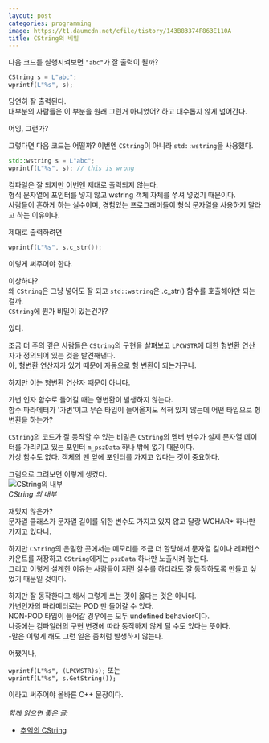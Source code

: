 ```yaml
---
layout: post
categories: programming
image: https://t1.daumcdn.net/cfile/tistory/143B83374F863E110A
title: CString의 비밀
---
```


다음 코드를 실행시켜보면 `"abc"`가 잘 출력이 될까?

```c++
CString s = L"abc";
wprintf(L"%s", s);
```

당연히 잘 출력된다.  
대부분의 사람들은 이 부분을 원래 그런거 아니었어? 하고 대수롭지 않게 넘어간다.

어잉, 그런가?

그렇다면 다음 코드는 어떨까? 이번엔 `CString`이 아니라 `std::wstring`을 사용했다.

```c++
std::wstring s = L"abc";
wprintf(L"%s", s); // this is wrong
```

컴파일은 잘 되지만 이번엔 제대로 출력되지 않는다.  
형식 문자열에 포인터를 넣지 않고 wstring 객체 자체를 쑤셔 넣었기 때문이다.  
사람들이 흔하게 하는 실수이며, 경험있는 프로그래머들이 형식 문자열을 사용하지 말라고 하는 이유이다.

제대로 출력하려면
```c++
wprintf(L"%s", s.c_str());
```

이렇게 써주어야 한다.

이상하다?  
왜 `CString`은 그냥 넣어도 잘 되고 `std::wstring`은 .c_str() 함수를 호출해야만 되는걸까.  
`CString`에 뭔가 비밀이 있는건가?

있다.

조금 더 주의 깊은 사람들은 `CString`의 구현을 살펴보고 `LPCWSTR`에 대한 형변환 연산자가 정의되어 있는 것을 발견해낸다.  
아, 형변환 연산자가 있기 때문에 자동으로 형 변환이 되는거구나.

하지만 이는 형변환 연산자 때문이 아니다.

가변 인자 함수로 들어갈 때는 형변환이 발생하지 않는다.  
함수 파라메터가 '가변'이고 무슨 타입이 들어올지도 적혀 있지 않는데 어떤 타입으로 형변환을 하는가?

`CString`의 코드가 잘 동작할 수 있는 비밀은 `CString`의 멤버 변수가 실제 문자열 데이터를 가리키고 있는 포인터 `m_pszData` 하나 밖에 없기 때문이다.  
가상 함수도 없다. 객체의 맨 앞에 포인터를 가지고 있다는 것이 중요하다.

그림으로 그려보면 이렇게 생겼다.  
![CString의 내부](https://t1.daumcdn.net/cfile/tistory/143B83374F863E110A)  
*CString 의 내부*

재밌지 않은가?  
문자열 클래스가 문자열 길이를 위한 변수도 가지고 있지 않고 달랑 WCHAR* 하나만 가지고 있다니.

하지만 `CString`의 은밀한 곳에서는 메모리를 조금 더 할당해서 문자열 길이나 레퍼런스 카운트를 저장하고 `CString`에게는 `pszData` 하나만 노출시켜 놓는다.  
그리고 이렇게 설계한 이유는 사람들이 저런 실수를 하더라도 잘 동작하도록 만들고 싶었기 때문일 것이다.

하지만 잘 동작한다고 해서 그렇게 쓰는 것이 옳다는 것은 아니다.  
가변인자의 파라메터로는 POD 만 들어갈 수 있다.  
NON-POD 타입이 들어갈 경우에는 모두 undefined behavior이다.  
나중에는 컴파일러의 구현 변경에 따라 동작하지 않게 될 수도 있다는 뜻이다.  
-말은 이렇게 해도 그런 일은 좀처럼 발생하지 않는다.

어쨌거나,

`wprintf(L"%s", (LPCWSTR)s);` 또는  
`wprintf(L"%s", s.GetString());`

이라고 써주어야 올바른 C++ 문장이다.
<br>
<br>
*함께 읽으면 좋은 글:*
* [추억의 CString](/essay/2022/07/27/cstring-pragmatic-programmer.html)